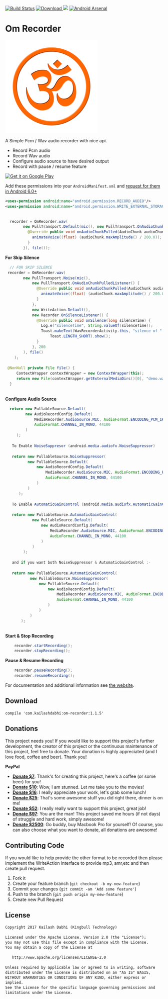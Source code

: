 [![Build Status](https://travis-ci.org/kailash09dabhi/OmRecorder.svg?branch=master)](https://travis-ci.org/kailash09dabhi/OmRecorder) [ ![Download](https://api.bintray.com/packages/kailash09dabhi/maven/om-recorder/images/download.svg) ](https://bintray.com/kailash09dabhi/maven/om-recorder/_latestVersion) <a href="http://www.methodscount.com/?lib=com.kailashdabhi%3Aom-recorder%3A1.1.3"><img src="https://img.shields.io/badge/Methods count-132-e91e63.svg"/></a> 
[![Android Arsenal](https://img.shields.io/badge/Android%20Arsenal-OmRecorder-orange.svg?style=flat)](https://android-arsenal.com/details/1/4028)

Om Recorder
============

![Logo](website/static/om.png)

A Simple Pcm / Wav audio recorder with nice api. 

 * Record Pcm audio
 * Record Wav audio
 * Configure audio source to have desired output
 * Record with pause / resume feature
 
<a href='https://play.google.com/store/apps/details?id=com.kingbull.omrecorder&pcampaignid=MKT-Other-global-all-co-prtnr-py-PartBadge-Mar2515-1'><img alt='Get it on Google Play'  height="80" src='https://play.google.com/intl/en_us/badges/images/generic/en_badge_web_generic.png'/></a>

Add these permissions into your `AndroidManifest.xml` and [request for them in Android 6.0+](https://developer.android.com/training/permissions/requesting.html)
```xml
<uses-permission android:name="android.permission.RECORD_AUDIO"/>
<uses-permission android:name="android.permission.WRITE_EXTERNAL_STORAGE"/>
```
```java

  recorder = OmRecorder.wav(
        new PullTransport.Default(mic(), new PullTransport.OnAudioChunkPulledListener() {
          @Override public void onAudioChunkPulled(AudioChunk audioChunk) {
            animateVoice((float) (audioChunk.maxAmplitude() / 200.0));
          }
        }), file());
```   
__For Skip Silence__
```java
  // FOR SKIP SILENCE     
 recorder = OmRecorder.wav(
        new PullTransport.Noise(mic(),
            new PullTransport.OnAudioChunkPulledListener() {
              @Override public void onAudioChunkPulled(AudioChunk audioChunk) {
                animateVoice((float) (audioChunk.maxAmplitude() / 200.0));
              }
            },
            new WriteAction.Default(),
            new Recorder.OnSilenceListener() {
              @Override public void onSilence(long silenceTime) {
                Log.e("silenceTime", String.valueOf(silenceTime));
                Toast.makeText(WavRecorderActivity.this, "silence of " + silenceTime + " detected",
                    Toast.LENGTH_SHORT).show();
              }
            }, 200
        ), file()
    );
      
 @NonNull private File file() {
     ContextWrapper contextWrapper = new ContextWrapper(this);
     return new File(contextWrapper.getExternalMediaDirs()[0], "demo.wav");
  }
  
```
__Configure Audio Source__
```java
  return new PullableSource.Default(
         new AudioRecordConfig.Default(
             MediaRecorder.AudioSource.MIC, AudioFormat.ENCODING_PCM_16BIT,
             AudioFormat.CHANNEL_IN_MONO, 44100
         )
     );
     
   To Enable NoiseSuppresor (android.media.audiofx.NoiseSuppressor)
   
   return new PullableSource.NoiseSuppressor(
          new PullableSource.Default(
              new AudioRecordConfig.Default(
                  MediaRecorder.AudioSource.MIC, AudioFormat.ENCODING_PCM_16BIT,
                  AudioFormat.CHANNEL_IN_MONO, 44100
              )
          )
      );   
      
   To Enable AutomaticGainControl (android.media.audiofx.AutomaticGainControl)
   
   return new PullableSource.AutomaticGainControl(
            new PullableSource.Default(
                new AudioRecordConfig.Default(
                    MediaRecorder.AudioSource.MIC, AudioFormat.ENCODING_PCM_16BIT,
                    AudioFormat.CHANNEL_IN_MONO, 44100
                )
            )
        );    
        
   and if you want both NoiseSuppressor & AutomaticGainControl :-
   
   return new PullableSource.AutomaticGainControl(
           new PullableSource.NoiseSuppressor(
               new PullableSource.Default(
                   new AudioRecordConfig.Default(
                       MediaRecorder.AudioSource.MIC, AudioFormat.ENCODING_PCM_16BIT,
                       AudioFormat.CHANNEL_IN_MONO, 44100
                   )
               )
           )
       );
       
```
__Start & Stop Recording__
```java
    recorder.startRecording();
    recorder.stopRecording();
```
__Pause & Resume Recording__
```java
    recorder.pauseRecording();
    recorder.resumeRecording();
```

For documentation and additional information see [the website][1].

Download
--------
    compile 'com.kailashdabhi:om-recorder:1.1.5'
    

Donations
---------

This project needs you! If you would like to support this project's further development, the creator of this project or the continuous maintenance of this project, feel free to donate. Your donation is highly appreciated (and I love food, coffee and beer). Thank you!

**PayPal**

* **[Donate $7]**: Thank's for creating this project, here's a coffee (or some beer) for you!
* **[Donate $10]**: Wow, I am stunned. Let me take you to the movies!
* **[Donate $16]**: I really appreciate your work, let's grab some lunch!
* **[Donate $25]**: That's some awesome stuff you did right there, dinner is on me!
* **[Donate $52]**: I really really want to support this project, great job!
* **[Donate $97]**: You are the man! This project saved me hours (if not days) of struggle and hard work, simply awesome!
* **[Donate $2500]**: Go buddy, buy Macbook Pro for yourself!
Of course, you can also choose what you want to donate, all donations are awesome!

## Contributing Code

If you would like to help provide the other format to be recorded then please implement the  WriteAction interface to provide mp3, amr,etc and then create pull request.

1. Fork it
2. Create your feature branch (`git checkout -b my-new-feature`)
3. Commit your changes (`git commit -am 'Add some feature'`)
4. Push to the branch (`git push origin my-new-feature`)
5. Create new Pull Request
    
License
-------

    Copyright 2017 Kailash Dabhi (Kingbull Technology)

    Licensed under the Apache License, Version 2.0 (the "License");
    you may not use this file except in compliance with the License.
    You may obtain a copy of the License at

       http://www.apache.org/licenses/LICENSE-2.0

    Unless required by applicable law or agreed to in writing, software
    distributed under the License is distributed on an "AS IS" BASIS,
    WITHOUT WARRANTIES OR CONDITIONS OF ANY KIND, either express or implied.
    See the License for the specific language governing permissions and
    limitations under the License.


 [1]: https://kailash09dabhi.github.io/OmRecorder/
 [Donate $7]: 		https://www.paypal.me/MrKailashDabhi/7
 [Donate $10]:  		https://www.paypal.me/MrKailashDabhi/10
 [Donate $16]:  		https://www.paypal.me/MrKailashDabhi/16
 [Donate $25]:  		https://www.paypal.me/MrKailashDabhi/25
 [Donate $52]: 		https://www.paypal.me/MrKailashDabhi/52
 [Donate $97]: 		https://www.paypal.me/MrKailashDabhi/97
 [Donate $2500]: 	https://www.paypal.me/MrKailashDabhi/2500
